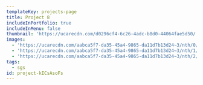 ```yaml
---
templateKey: projects-page
title: Project 8
includeInPortfolio: true
includeInMenu: false
thumbnail: 'https://ucarecdn.com/d0296cf4-6c26-4adc-b8d0-44064fae5d50/'
images:
  - 'https://ucarecdn.com/aabca5f7-da35-45a4-9865-da11d7b13d24~3/nth/0/'
  - 'https://ucarecdn.com/aabca5f7-da35-45a4-9865-da11d7b13d24~3/nth/1/'
  - 'https://ucarecdn.com/aabca5f7-da35-45a4-9865-da11d7b13d24~3/nth/2/'
tags:
  - sgs
id: project-kICsAsoFs
---
```


